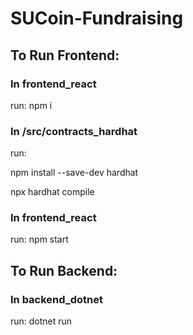 # SUCoin-Fundraising

## To Run Frontend:
### In frontend_react 

  run: npm i 

### In /src/contracts_hardhat 

  run:
  
  npm install --save-dev hardhat
  
  npx hardhat compile

### In frontend_react 

  run: npm start

## To Run Backend:
### In backend_dotnet 

  run: dotnet run
